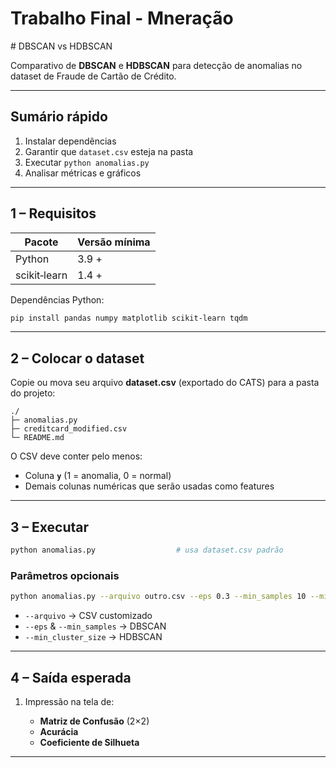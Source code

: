 # Trabalho Final - Mneração

# DBSCAN vs HDBSCAN

Comparativo de **DBSCAN** e **HDBSCAN** para detecção de anomalias no dataset de Fraude de Cartão de Crédito.

---

## Sumário rápido

1. Instalar dependências
2. Garantir que `dataset.csv` esteja na pasta
3. Executar `python anomalias.py`
4. Analisar métricas e gráficos

---

## 1 – Requisitos

| Pacote       | Versão mínima |
| ------------ | ------------- |
| Python       | 3.9 +         |
| scikit‑learn | 1.4 +         |

Dependências Python:

```bash
pip install pandas numpy matplotlib scikit-learn tqdm
```

---

## 2 – Colocar o dataset

Copie ou mova seu arquivo **dataset.csv** (exportado do CATS) para a pasta do projeto:

```
./
├─ anomalias.py
├─ creditcard_modified.csv        
└─ README.md
```

O CSV deve conter pelo menos:

* Coluna **`y`** (1 = anomalia, 0 = normal)
* Demais colunas numéricas que serão usadas como features

---

## 3 – Executar

```bash
python anomalias.py                  # usa dataset.csv padrão
```

### Parâmetros opcionais

```bash
python anomalias.py --arquivo outro.csv --eps 0.3 --min_samples 10 --min_cluster_size 25
```

* `--arquivo` → CSV customizado
* `--eps` & `--min_samples` → DBSCAN
* `--min_cluster_size` → HDBSCAN

---

## 4 – Saída esperada

1. Impressão na tela de:

   * **Matriz de Confusão** (2×2)
   * **Acurácia**
   * **Coeficiente de Silhueta**

---
